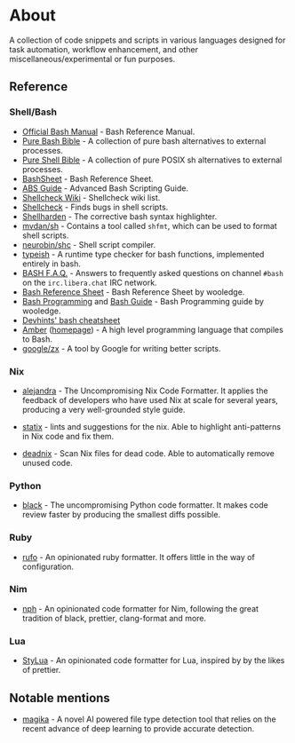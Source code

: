 # About

A collection of code snippets and scripts in various languages designed for task automation, workflow enhancement, and other miscellaneous/experimental or fun purposes.

## Reference

### Shell/Bash

- [Official Bash Manual](https://www.gnu.org/software/bash/manual/bash.html) - Bash Reference Manual.
- [Pure Bash Bible](https://github.com/dylanaraps/pure-bash-bible) - A collection of pure bash alternatives to external processes.
- [Pure Shell Bible](https://github.com/dylanaraps/pure-sh-bible) - A collection of pure POSIX sh alternatives to external processes.
- [BashSheet](http://mywiki.wooledge.org/BashSheet) - Bash Reference Sheet.
- [ABS Guide](https://tldp.org/LDP/abs/html/abs-guide.html) - Advanced Bash Scripting Guide.
- [Shellcheck Wiki](https://www.shellcheck.net/wiki/) - Shellcheck wiki list.
- [Shellcheck](https://www.shellcheck.net) - Finds bugs in shell scripts.
- [Shellharden](https://github.com/anordal/shellharden) -  The corrective bash syntax highlighter.
- [mvdan/sh](https://github.com/mvdan/sh) - Contains a tool called `shfmt`, which can be used to format shell scripts.
- [neurobin/shc](https://github.com/neurobin/shc) -  Shell script compiler.
- [typeish](https://github.com/Mythra/typeish) - A runtime type checker for bash functions, implemented entirely in bash.
- [BASH F.A.Q.](https://mywiki.wooledge.org/BashFAQ) - Answers to frequently asked questions on channel `#bash` on the `irc.libera.chat` IRC network.
- [Bash Reference Sheet](https://mywiki.wooledge.org/BashSheet) - Bash Reference Sheet by wooledge.
- [Bash Programming](https://mywiki.wooledge.org/BashProgramming) and [Bash Guide](https://mywiki.wooledge.org/BashGuide) - Bash Programming guide by wooledge.
- [Devhints' bash cheatsheet](https://devhints.io/bash)
- [Amber](https://github.com/Ph0enixKM/Amber) ([homepage](https://amber-lang.com)) - A high level programming language that compiles to Bash.
- [google/zx](https://github.com/google/zx) -  A tool by Google for writing better scripts.

### Nix

- [alejandra](https://github.com/kamadorueda/alejandra) - The Uncompromising Nix Code Formatter. It applies the feedback of developers who have used Nix at scale for several years, producing a very well-grounded style guide.

- [statix](https://github.com/nerdypepper/statix) - lints and suggestions for the nix. Able to highlight anti-patterns in Nix code and fix them.

- [deadnix](https://github.com/astro/deadnix) -  Scan Nix files for dead code. Able to automatically remove unused code.

### Python

- [black](https://github.com/psf/black) -  The uncompromising Python code formatter. It makes code review faster by producing the smallest diffs possible.

### Ruby

- [rufo](https://github.com/ruby-formatter/rufo) - An opinionated ruby formatter. It offers little in the way of configuration.

### Nim

- [nph](https://github.com/arnetheduck/nph) - An opinionated code formatter for Nim, following the great tradition of black, prettier, clang-format and more.

### Lua

- [StyLua](https://github.com/JohnnyMorganz/StyLua) - An opinionated code formatter for Lua, inspired by by the likes of prettier.

## Notable mentions

- [magika](https://github.com/google/magika) - A novel AI powered file type detection tool that relies on the recent advance of deep learning to provide accurate detection.
